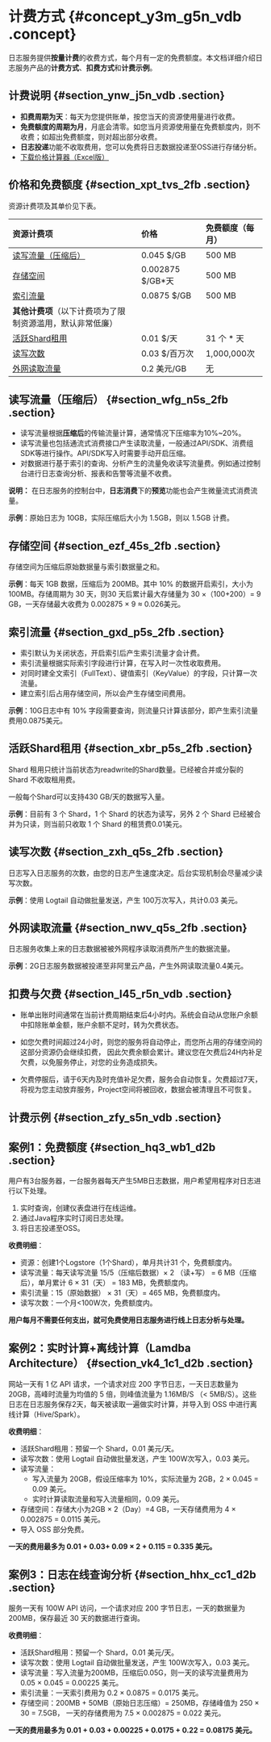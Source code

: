 # 计费方式 {#concept_y3m_g5n_vdb .concept}

日志服务提供**按量计费**的收费方式，每个月有一定的免费额度。本文档详细介绍日志服务产品的**计费方式**、**扣费方式**和**计费示例**。

## 计费说明 {#section_ynw_j5n_vdb .section}

-   **扣费周期为天**：每天为您提供账单，按您当天的资源使用量进行收费。
-   **免费额度的周期为月**，月底会清零。如您当月资源使用量在免费额度内，则不收费；如超出免费额度，则对超出部分收费。
-   **日志投递**功能不收取费用，您可以免费将日志数据投递至OSS进行存储分析。
-   [下载价格计算器（Excel版）](https://files.alicdn.com/tpsservice/129d98ec2bed948f9698a7b7f78fae2f.xlsx?spm=a2c4g.11186623.2.6.fvLRMK&file=129d98ec2bed948f9698a7b7f78fae2f.xlsx)

## 价格和免费额度 {#section_xpt_tvs_2fb .section}

资源计费项及其单价见下表。

|资源计费项|价格|免费额度（每月）|
|:----|:-|:-------|
|[读写流量（压缩后）](#)|0.045 $/GB|500 MB|
|[存储空间](#)|0.002875 $/GB\*天|500 MB|
|[索引流量](#)|0.0875 $/GB|500 MB|
|**其他计费项**（以下计费项为了限制资源滥用，默认非常低廉）|
|[活跃Shard租用](#)|0.01 $/天|31 个 \* 天|
|[读写次数](#)|0.03 $/百万次|1,000,000次|
|[外网读取流量](#)|0.2 美元/GB|无|

## 读写流量（压缩后） {#section_wfg_n5s_2fb .section}

-   读写流量根据**压缩后**的传输流量计算，通常情况下压缩率为10%~20%。
-   读写流量也包括通流式消费接口产生读取流量，一般通过API/SDK、消费组SDK等进行操作。API/SDK写入时需要手动开启压缩。
-   对数据进行基于索引的查询、分析产生的流量免收读写流量费。例如通过控制台进行日志查询分析、报表和告警等流量不收费。

**说明：** 在日志服务的控制台中，**日志消费**下的**预览**功能也会产生微量流式消费流量。

**示例**：原始日志为 10GB，实际压缩后大小为 1.5GB，则以 1.5GB 计费。

## 存储空间 {#section_ezf_45s_2fb .section}

存储空间为压缩后原始数据量与索引数据量之和。

**示例**：每天 1GB 数据，压缩后为 200MB。其中 10% 的数据开启索引，大小为 100MB。存储周期为 30 天，则30 天后累计最大存储量为 30 ×（100+200）= 9 GB，一天存储最大收费为 0.002875 × 9 ≈ 0.026美元。

## 索引流量 {#section_gxd_p5s_2fb .section}

-   索引默认为关闭状态，开启索引后产生索引流量才会计费。
-   索引流量根据实际索引字段进行计算，在写入时一次性收取费用。
-   对同时建全文索引（FullText）、键值索引（KeyValue）的字段，只计算一次流量。
-   建立索引后占用存储空间，所以会产生存储空间费用。

**示例**：10G日志中有 10% 字段需要查询，则流量只计算该部分，即产生索引流量费用0.0875美元。

## 活跃Shard租用 {#section_xbr_p5s_2fb .section}

Shard 租用只统计当前状态为readwrite的Shard数量。已经被合并或分裂的Shard 不收取租用费。

一般每个Shard可以支持430 GB/天的数据写入量。

**示例**：目前有 3 个 Shard，1 个 Shard 的状态为读写，另外 2 个 Shard 已经被合并为只读，则当前只收取 1 个 Shard 的租赁费0.01美元。

## 读写次数 {#section_zxh_q5s_2fb .section}

日志写入日志服务的次数，由您的日志产生速度决定。后台实现机制会尽量减少读写次数。

**示例**：使用 Logtail 自动做批量发送，产生 100万次写入，共计0.03 美元。

## 外网读取流量 {#section_nwv_q5s_2fb .section}

日志服务收集上来的日志数据被被外网程序读取消费所产生的数据流量。

**示例**：2G日志服务数据被投递至非阿里云产品，产生外网读取流量0.4美元。

## 扣费与欠费 {#section_l45_r5n_vdb .section}

-   账单出账时间通常在当前计费周期结束后4小时内。系统会自动从您账户余额中扣除账单金额，账户余额不足时，转为欠费状态。

-   如您欠费时间超过24小时，则您的服务将自动停止，而您所占用的存储空间的这部分资源仍会继续扣费， 因此欠费余额会累计。建议您在欠费后24H内补足欠费，以免服务停止，对您的业务造成损失。

-   欠费停服后，请于6天内及时充值补足欠费，服务会自动恢复。欠费超过7天，将视为您主动放弃服务，Project空间将被回收，数据会被清理且不可恢复。


## 计费示例 {#section_zfy_s5n_vdb .section}

## 案例1：免费额度 {#section_hq3_wb1_d2b .section}

用户有3台服务器，一台服务器每天产生5MB日志数据，用户希望用程序对日志进行以下处理。

1.  实时查询，创建仪表盘进行在线运维。
2.  通过Java程序实时订阅日志处理。
3.  将日志投递至OSS。

**收费明细**：

-   资源：创建1个Logstore（1个Shard），单月共计31 个，免费额度内。
-   读写流量：每天读写流量 15/5（压缩后数据）× 2 （读+写） = 6 MB（压缩后），单月累计 6 × 31（天） = 183 MB，免费额度内。
-   索引流量：15（原始数据） × 31（天）= 465 MB，免费额度内。
-   读写次数：一个月<100W次，免费额度内。

**用户每月不需要任何支出，就可免费使用日志服务进行线上日志分析与处理。**

## **案例2：实时计算+离线计算（Lamdba Architecture）** {#section_vk4_1c1_d2b .section}

网站一天有 1 亿 API 请求，一个请求对应 200 字节日志，一天日志数量为 20GB，高峰时流量为均值的 5 倍，则峰值流量为 1.16MB/S （< 5MB/S）。这些日志在日志服务保存2天，每天被读取一遍做实时计算，并导入到 OSS 中进行离线计算（Hive/Spark）。

**收费明细**：

-   活跃Shard租用：预留一个 Shard，0.01 美元/天。
-   读写次数：使用 Logtail 自动做批量发送，产生 100W次写入，0.03 美元。
-   读写流量：
    -   写入流量为 20GB，假设压缩率为 10%，实际流量为 2GB，2 × 0.045 = 0.09 美元。
    -   实时计算读取流量和写入流量相同，0.09 美元。
-   存储空间：存储大小为2GB × 2（Day）=4 GB，一天存储费用为 4 × 0.002875 = 0.0115 美元。
-   导入 OSS 部分免费。

**一天的费用最多为 0.01 + 0.03+ 0.09 × 2 + 0.115 = 0.335 美元。**

## 案例3：日志在线查询分析 {#section_hhx_cc1_d2b .section}

服务一天有 100W API 访问，一个请求对应 200 字节日志，一天的数据量为 200MB，保存最近 30 天的数据进行查询。

**收费明细**：

-   活跃Shard租用：预留一个 Shard，0.01 美元/天。
-   读写次数：使用 Logtail 自动做批量发送，产生 100W次写入，0.03 美元。
-   读写流量：写入流量为200MB，压缩后0.05G，则一天的读写流量费用为0.05 × 0.045 = 0.00225 美元。
-   索引流量：一天索引费用为 0.2 × 0.0875 = 0.0175 美元。
-   存储空间：200MB + 50MB（原始日志压缩）= 250MB，存储峰值为 250 × 30 = 7.5GB， 一天的存储费用为 7.5 × 0.002875 = 0.022 美元。

**一天的费用最多为 0.01 + 0.03 + 0.00225 + 0.0175 + 0.22 = 0.08175 美元。**

